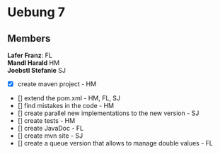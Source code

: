 # Uebung 7

## Members

**Lafer Franz**: FL  
**Mandl Harald** HM   
**Joebstl Stefanie** SJ

- [x] create maven project - HM
- [] extend the pom.xml - HM, FL, SJ
- [] find mistakes in the code - HM
- [] create parallel new implementations to the new version - SJ
- [] create tests - HM
- [] create JavaDoc - FL
- [] create mvn site - SJ
- [] create a queue version that allows to manage double values - FL

